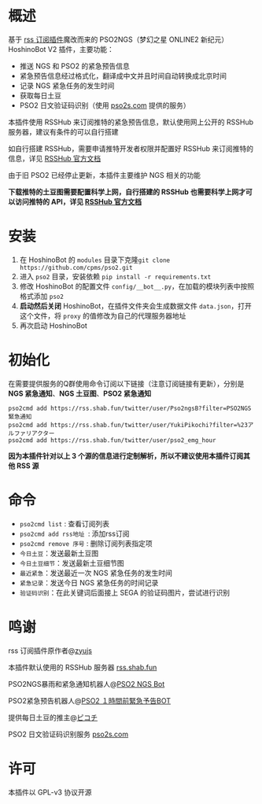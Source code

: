 # 概述
基于 [rss 订阅插件](https://github.com/zyujs/rss)魔改而来的 PSO2NGS（梦幻之星 ONLINE2 新纪元）HoshinoBot V2 插件，主要功能：
* 推送 NGS 和 PSO2 的紧急预告信息
* 紧急预告信息经过格式化，翻译成中文并且时间自动转换成北京时间
* 记录 NGS 紧急任务的发生时间
* 获取每日土豆
* PSO2 日文验证码识别（使用 [pso2s.com](http://pso2s.com) 提供的服务）

本插件使用 RSSHub 来订阅推特的紧急预告信息，默认使用网上公开的 RSSHub 服务器，建议有条件的可以自行搭建

如自行搭建 RSSHub，需要申请推特开发者权限并配置好 RSSHub 来订阅推特的信息，详见 [RSSHub 官方文档](https://docs.rsshub.app/install/#pei-zhi-bu-fen-rss-mo-kuai-pei-zhi)

由于旧 PSO2 已经停止更新，本插件主要维护 NGS 相关的功能

**下载推特的土豆图需要配置科学上网，自行搭建的 RSSHub 也需要科学上网才可以访问推特的 API，详见 [RSSHub 官方文档](https://docs.rsshub.app/install/#pei-zhi-dai-li-pei-zhi)**

# 安装
1. 在 HoshinoBot 的 `modules` 目录下克隆`git clone https://github.com/cpms/pso2.git`
2. 进入 `pso2` 目录，安装依赖 `pip install -r requirements.txt`
3. 修改 HoshinoBot 的配置文件 `config/__bot__.py`，在加载的模块列表中按照格式添加 `pso2`
4. **启动然后关闭** HoshinoBot，在插件文件夹会生成数据文件 `data.json`，打开这个文件，将 `proxy` 的值修改为自己的代理服务器地址
5. 再次启动 HoshinoBot

# 初始化
在需要提供服务的Q群使用命令订阅以下链接（注意订阅链接有更新），分别是 **NGS 紧急通知**、**NGS 土豆图**、**PSO2 紧急通知**
```
pso2cmd add https://rss.shab.fun/twitter/user/Pso2ngsB?filter=PSO2NGS緊急通知
pso2cmd add https://rss.shab.fun/twitter/user/YukiPikochi?filter=%23アルファリアクター
pso2cmd add https://rss.shab.fun/twitter/user/pso2_emg_hour
```
**因为本插件针对以上 3 个源的信息进行定制解析，所以不建议使用本插件订阅其他 RSS 源**

# 命令
* `pso2cmd list` : 查看订阅列表
* `pso2cmd add rss地址 `: 添加rss订阅
* `pso2cmd remove 序号` : 删除订阅列表指定项
* `今日土豆`：发送最新土豆图
* `今日土豆细节`：发送最新土豆细节图
* `最近紧急`：发送最近一次 NGS 紧急任务的发生时间
* `紧急记录`：发送今日 NGS 紧急任务的时间记录
* `验证码识别`：在此关键词后面接上 SEGA 的验证码图片，尝试进行识别

# 鸣谢
rss 订阅插件原作者@[zyujs](https://github.com/zyujs)

本插件默认使用的 RSSHub 服务器 [rss.shab.fun](http://rss.shab.fun/)

PSO2NGS暴雨和紧急通知机器人@[PSO2 NGS Bot](https://twitter.com/Pso2ngsB)

PSO2紧急预告机器人@[PSO2 １時間前緊急予告BOT](https://twitter.com/pso2_emg_hour)

提供每日土豆的推主@[ピコチ](https://twitter.com/YukiPikochi)

PSO2 日文验证码识别服务 [pso2s.com](http://pso2s.com)

# 许可
本插件以 GPL-v3 协议开源

